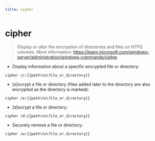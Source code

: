 ```yaml
---
title: cipher
---
```

# cipher

> Display or alter the encryption of directories and files on NTFS volumes.
> More information: <https://learn.microsoft.com/windows-server/administration/windows-commands/cipher>.

- Display information about a specific encrypted file or directory:

`cipher /c:{{path\to\file_or_directory}}`

- [e]ncrypt a file or directory (files added later to the directory are also encrypted as the directory is marked):

`cipher /e:{{path\to\file_or_directory}}`

- [d]ecrypt a file or directory:

`cipher /d:{{path\to\file_or_directory}}`

- Securely remove a file or directory:

`cipher /w:{{path\to\file_or_directory}}`
